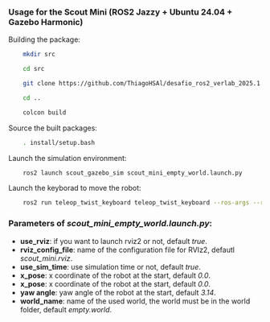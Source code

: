 ### Usage for the Scout Mini (ROS2 Jazzy + Ubuntu 24.04 + Gazebo Harmonic)
Building the package:
```bash
    mkdir src
```
```bash
    cd src
```
```bash
    git clone https://github.com/ThiagoHSAl/desafio_ros2_verlab_2025.1.git
``` 
```bash
    cd ..
```
```bash
    colcon build
```
Source the built packages:
```bash
    . install/setup.bash
```
Launch the simulation environment:
```bash
    ros2 launch scout_gazebo_sim scout_mini_empty_world.launch.py
```
Launch the keyborad to move the robot:
```bash
    ros2 run teleop_twist_keyboard teleop_twist_keyboard --ros-args --remap /cmd_vel:=/scout_mini/cmd_vel
```
### Parameters of <i>scout_mini_empty_world.launch.py</i>:
- <b>use_rviz</b>: if you want to launch rviz2 or not, default <i>true</i>.
- <b>rviz_config_file</b>: name of the configuration file for RVIz2, defautl <i>scout_mini.rviz</i>.
- <b>use_sim_time</b>: use simulation time or not, default <i>true</i>.
- <b>x_pose</b>: x coordinate of the robot at the start, default <i>0.0</i>.
- <b>x_pose</b>: x coordinate of the robot at the start, default <i>0.0</i>.
- <b>yaw angle</b>: yaw angle of the robot at the start, default <i>3.14</i>.
- <b>world_name</b>: name of the used world, the world must be in the world folder, default <i>empty.world</i>.
